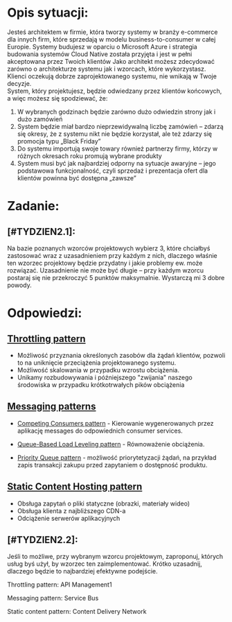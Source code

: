 # Opis sytuacji:
Jesteś architektem w firmie, która tworzy systemy w branży e-commerce dla innych firm, które sprzedają w modelu business-to-consumer w całej Europie. Systemy budujesz w oparciu o Microsoft Azure i strategia budowania systemów Cloud Native została przyjęta i jest w pełni akceptowana przez Twoich klientów
Jako architekt możesz zdecydować zarówno o architekturze systemu jak i wzorcach, które wykorzystasz. Klienci oczekują dobrze zaprojektowanego systemu, nie wnikają w Twoje decyzje.  
System, który projektujesz, będzie odwiedzany przez klientów końcowych, a więc możesz się spodziewać, że:
1) W wybranych godzinach będzie zarówno dużo odwiedzin strony jak i dużo zamówień
2) System będzie miał bardzo nieprzewidywalną liczbę zamówień – zdarzą się okresy, że z systemu nikt nie będzie korzystał, ale też zdarzy się promocja typu „Black Friday”
3) Do systemu importują swoje towary również partnerzy firmy, którzy w różnych okresach roku promują wybrane produkty
4) System musi być jak najbardziej odporny na sytuacje awaryjne – jego podstawowa funkcjonalność, czyli sprzedaż i prezentacja ofert dla klientów powinna być dostępna „zawsze”

# Zadanie:
## [#TYDZIEN2.1]:
Na bazie poznanych wzorców projektowych wybierz 3, które chciałbyś zastosować wraz z uzasadnieniem przy każdym z nich, dlaczego właśnie ten wzorzec projektowy będzie przydatny i jakie problemy ew. może rozwiązać. Uzasadnienie nie może być długie – przy każdym wzorcu postaraj się nie przekroczyć 5 punktów maksymalnie. Wystarczą mi 3 dobre powody.

# Odpowiedzi:

## [Throttling pattern](https://docs.microsoft.com/pl-pl/azure/architecture/patterns/throttling)

- Możliwość przyznania określonych zasobów dla żądań klientów, pozwoli to na uniknięcie przeciążenia projektowanego systemu.
- Możliwość skalowania w przypadku wzrostu obciążenia.
- Unikamy rozbudowywania i późniejszego "zwijania" naszego środowiska w przypadku krótkotrwałych pików obciążenia

## [Messaging patterns](https://docs.microsoft.com/en-us/azure/architecture/patterns/category/messaging)

- [Competing Consumers pattern](https://docs.microsoft.com/en-us/azure/architecture/patterns/competing-consumers) - Kierowanie wygenerowanych przez aplikację messages do odpowiednich consumer services.
- [Queue-Based Load Leveling pattern](https://docs.microsoft.com/en-us/azure/architecture/patterns/queue-based-load-leveling) - Równoważenie obciążenia.

- [Priority Queue pattern](https://docs.microsoft.com/en-us/azure/architecture/patterns/priority-queue) - możliwość priorytetyzacji żądań, na przykład zapis transakcji zakupu przed zapytaniem o dostępność produktu.

## [Static Content Hosting pattern](https://docs.microsoft.com/pl-pl/azure/architecture/patterns/static-content-hosting)
- Obsługa zapytań o pliki statyczne (obrazki, materiały wideo)
- Obsługa klienta z najbliższego CDN-a
- Odciążenie serwerów aplikacyjnych


## [#TYDZIEN2.2]:
Jeśli to możliwe, przy wybranym wzorcu projektowym, zaproponuj, których usług byś użył, by wzorzec ten zaimplementować. Krótko uzasadnij, dlaczego będzie to najbardziej efektywne podejście.

Throttling pattern: API  Management1

Messaging pattern: Service Bus

Static content pattern: Content Delivery Network
